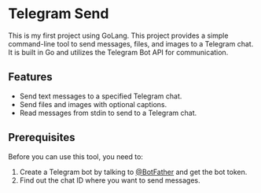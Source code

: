 # Telegram Send

This is my first project using GoLang. This project provides a simple command-line tool to send messages, files, and images to a Telegram chat. It is built in Go and utilizes the Telegram Bot API for communication.

## Features

- Send text messages to a specified Telegram chat.
- Send files and images with optional captions.
- Read messages from stdin to send to a Telegram chat.

## Prerequisites

Before you can use this tool, you need to:

1. Create a Telegram bot by talking to [@BotFather](https://t.me/botfather) and get the bot token.
2. Find out the chat ID where you want to send messages.
